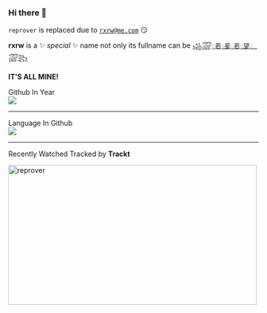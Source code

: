 ### Hi there 👋


`reprover` is replaced due to [`rxrw@me.com`](mailto:rxrw@me.com) 😏


**rxrw** is a ✨ _special_ ✨ name not only its fullname can be [`꧁꫞꯭若꯭꯭꯭星꯭꯭꯭若꯭꯭꯭望꯭꯭꯭꫞꧂`](https://rxrw.me)


**IT'S ALL MINE!**

Github In Year
<br>
<a href="https://github.com/rxrw/github-readme-stats">
  <img align="center" src="https://github-readme-rxrw.vercel.app/api?username=rxrw&theme=solarized-dark&show_icons=true" />
</a>
<hr>
Language In Github
<br>
<a href="https://github.com/rxrw/github-readme-stats">
  <img align="center" src="https://github-readme-rxrw.vercel.app/api/top-langs/?username=rxrw&layout=compact&theme=solarized-dark" />
</a>
<hr>

Recently Watched Tracked by **Trackt**

<a target="_blank" href="https://trakt.tv/users/reprover"><img width="500" height="281" alt="reprover" src="https://widgets.trakt.tv/users/5cef049453dbd3d4fd05aa614b230f07/watched/fanart2@2x.jpg" /></a>
